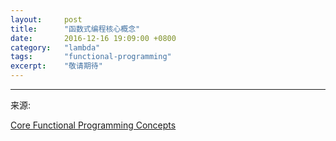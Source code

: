 ```yaml
---
layout:     post
title:      "函数式编程核心概念"
date:       2016-12-16 19:09:00 +0800
category:   "lambda"
tags:       "functional-programming"
excerpt:    "敬请期待"
---
```


----
来源:

[Core Functional Programming Concepts](https://thesocietea.org/2016/12/core-functional-programming-concepts/)
